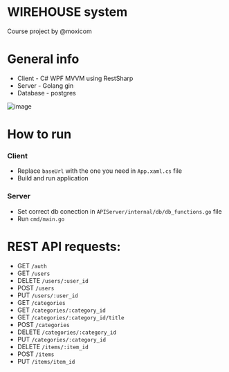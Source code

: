 # WIREHOUSE system
Course project by @moxicom

# General info
* Client - C# WPF MVVM using RestSharp
* Server - Golang gin
* Database - postgres

![image](https://github.com/moxicom/WarehouseSystem/blob/main/PresentationFiles/Pres_1.gif)
  
# How to run
### Client
* Replace `baseUrl` with the one you need in `App.xaml.cs` file
* Build and run application

### Server
* Set correct db conection in `APIServer/internal/db/db_functions.go` file
* Run `cmd/main.go`

# REST API requests:
* GET `/auth`
* GET `/users`
* DELETE `/users/:user_id`
* POST `/users`
* PUT `/users/:user_id`
* GET `/categories`
* GET `/categories/:category_id`
* GET `/categories/:category_id/title`
* POST `/categories`
* DELETE `/categories/:category_id`
* PUT `/categories/:category_id`
* DELETE `/items/:item_id`
* POST `/items`
* PUT `/items/item_id`

